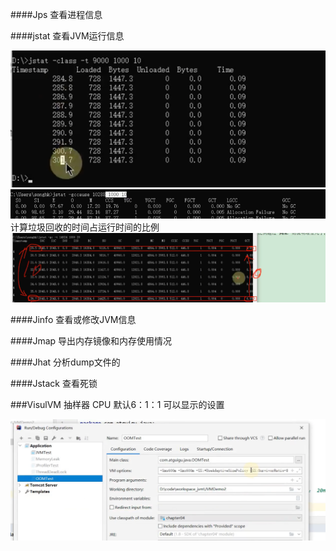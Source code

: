 ####Jps
查看进程信息

####jstat
查看JVM运行信息

![img.png](img.png)
![img_1.png](img_1.png)
计算垃圾回收的时间占运行时间的比例
![img_2.png](img_2.png)

####Jinfo
查看或修改JVM信息

####Jmap
导出内存镜像和内存使用情况


####Jhat 
分析dump文件的

####Jstack
查看死锁


###VisulVM
抽样器
    CPU
默认6：1：1
可以显示的设置

![img_3.png](img_3.png)